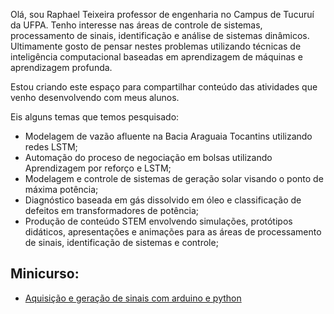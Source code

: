 Olá, sou Raphael Teixeira professor de engenharia no Campus de Tucuruí da UFPA. Tenho interesse nas áreas de controle de sistemas, processamento de sinais, identificação e análise de sistemas dinâmicos. Ultimamente gosto de pensar nestes problemas utilizando técnicas de inteligência computacional baseadas em aprendizagem de máquinas e aprendizagem profunda.

Estou criando este espaço para compartilhar conteúdo das atividades que venho desenvolvendo com meus alunos.

Eis alguns temas que temos pesquisado:

- Modelagem de vazão afluente na Bacia Araguaia Tocantins utilizando redes LSTM;
- Automação do proceso de negociação em bolsas utilizando Aprendizagem por reforço e LSTM;
- Modelagem e controle de sistemas de geração solar visando o ponto de máxima potência;
- Diagnóstico baseada em gás dissolvido em óleo e classificação de defeitos em transformadores de potência;
- Produção de conteúdo STEM envolvendo simulações, protótipos didáticos, apresentações e animações para as áreas de processamento de sinais, identificação de sistemas e controle;


## Minicurso:

- [Aquisição e geração de sinais com arduino e python](https://github.com/raphateixeira/Minicurso-SinalPyIno/blob/main/README.md)
